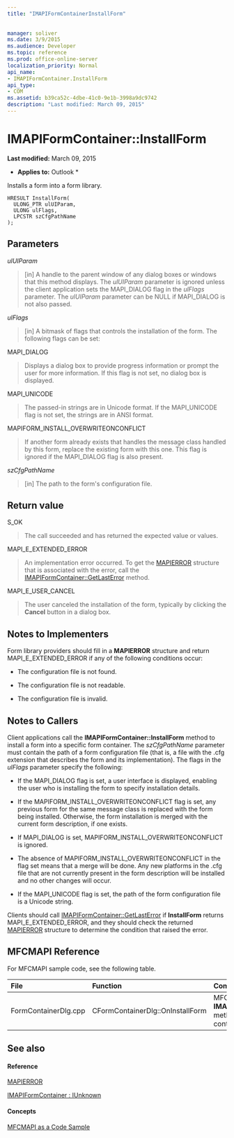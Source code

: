 ```yaml
---
title: "IMAPIFormContainerInstallForm"
 
 
manager: soliver
ms.date: 3/9/2015
ms.audience: Developer
ms.topic: reference
ms.prod: office-online-server
localization_priority: Normal
api_name:
- IMAPIFormContainer.InstallForm
api_type:
- COM
ms.assetid: b39ca52c-4dbe-41c0-9e1b-3998a9dc9742
description: "Last modified: March 09, 2015"
---
```


# IMAPIFormContainer::InstallForm

 **Last modified:** March 09, 2015 
  
 * **Applies to:** Outlook * 
  
Installs a form into a form library.
  
```
HRESULT InstallForm(
  ULONG_PTR ulUIParam,
  ULONG ulFlags,
  LPCSTR szCfgPathName
);
```

## Parameters

 _ulUIParam_
  
> [in] A handle to the parent window of any dialog boxes or windows that this method displays. The  _ulUIParam_ parameter is ignored unless the client application sets the MAPI_DIALOG flag in the  _ulFlags_ parameter. The  _ulUIParam_ parameter can be NULL if MAPI_DIALOG is not also passed. 
    
 _ulFlags_
  
> [in] A bitmask of flags that controls the installation of the form. The following flags can be set:
    
MAPI_DIALOG 
  
> Displays a dialog box to provide progress information or prompt the user for more information. If this flag is not set, no dialog box is displayed.
    
MAPI_UNICODE 
  
> The passed-in strings are in Unicode format. If the MAPI_UNICODE flag is not set, the strings are in ANSI format.
    
MAPIFORM_INSTALL_OVERWRITEONCONFLICT 
  
> If another form already exists that handles the message class handled by this form, replace the existing form with this one. This flag is ignored if the MAPI_DIALOG flag is also present. 
    
 _szCfgPathName_
  
> [in] The path to the form's configuration file.
    
## Return value

S_OK 
  
> The call succeeded and has returned the expected value or values.
    
MAPI_E_EXTENDED_ERROR 
  
> An implementation error occurred. To get the [MAPIERROR](mapierror.md) structure that is associated with the error, call the [IMAPIFormContainer::GetLastError](imapiformcontainer-getlasterror.md) method. 
    
MAPI_E_USER_CANCEL 
  
> The user canceled the installation of the form, typically by clicking the **Cancel** button in a dialog box. 
    
## Notes to Implementers

Form library providers should fill in a **MAPIERROR** structure and return MAPI_E_EXTENDED_ERROR if any of the following conditions occur: 
  
- The configuration file is not found.
    
- The configuration file is not readable.
    
- The configuration file is invalid.
    
## Notes to Callers

Client applications call the **IMAPIFormContainer::InstallForm** method to install a form into a specific form container. The  _szCfgPathName_ parameter must contain the path of a form configuration file (that is, a file with the .cfg extension that describes the form and its implementation). The flags in the  _ulFlags_ parameter specify the following: 
  
- If the MAPI_DIALOG flag is set, a user interface is displayed, enabling the user who is installing the form to specify installation details.
    
- If the MAPIFORM_INSTALL_OVERWRITEONCONFLICT flag is set, any previous form for the same message class is replaced with the form being installed. Otherwise, the form installation is merged with the current form description, if one exists.
    
- If MAPI_DIALOG is set, MAPIFORM_INSTALL_OVERWRITEONCONFLICT is ignored.
    
- The absence of MAPIFORM_INSTALL_OVERWRITEONCONFLICT in the flag set means that a merge will be done. Any new platforms in the .cfg file that are not currently present in the form description will be installed and no other changes will occur.
    
- If the MAPI_UNICODE flag is set, the path of the form configuration file is a Unicode string. 
    
Clients should call [IMAPIFormContainer::GetLastError](imapiformcontainer-getlasterror.md) if **InstallForm** returns MAPI_E_EXTENDED_ERROR, and they should check the returned [MAPIERROR](mapierror.md) structure to determine the condition that raised the error. 
  
## MFCMAPI Reference

For MFCMAPI sample code, see the following table.
  
|**File**|**Function**|**Comment**|
|:-----|:-----|:-----|
|FormContainerDlg.cpp  <br/> |CFormContainerDlg::OnInstallForm  <br/> |MFCMAPI uses the **IMAPIFormContainer::InstallForm** method to install a form in a form container.  <br/> |
   
## See also

#### Reference

[MAPIERROR](mapierror.md)
  
[IMAPIFormContainer : IUnknown](imapiformcontaineriunknown.md)
#### Concepts

[MFCMAPI as a Code Sample](mfcmapi-as-a-code-sample.md)

